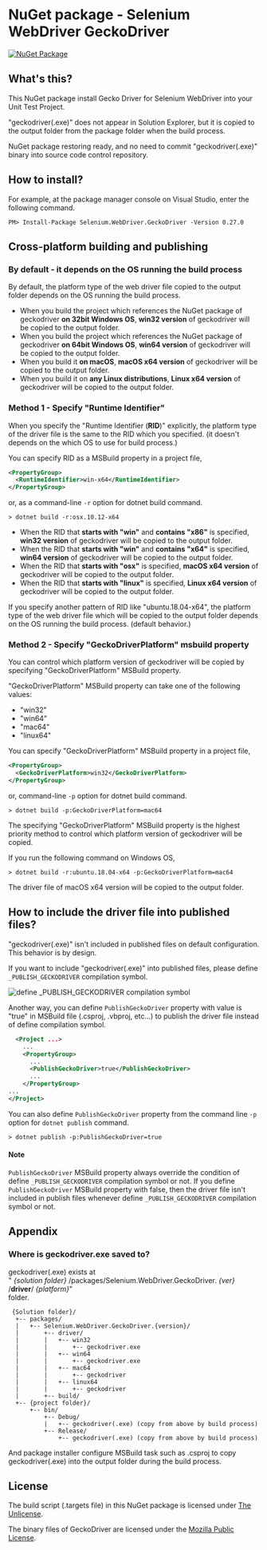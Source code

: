 # NuGet package - Selenium WebDriver GeckoDriver

[![NuGet Package](https://img.shields.io/nuget/v/Selenium.WebDriver.GeckoDriver.svg)](https://www.nuget.org/packages/Selenium.WebDriver.GeckoDriver/)

## What's this?

This NuGet package install Gecko Driver for Selenium WebDriver into your Unit Test Project.

"geckodriver(.exe)" does not appear in Solution Explorer, but it is copied to the output folder from the package folder when the build process.

NuGet package restoring ready, and no need to commit "geckodriver(.exe)" binary into source code control repository.

## How to install?

For example, at the package manager console on Visual Studio, enter the following command.

    PM> Install-Package Selenium.WebDriver.GeckoDriver -Version 0.27.0

## Cross-platform building and publishing

### By default - it depends on the OS running the build process

By default, the platform type of the web driver file copied to the output folder depends on the OS running the build process.

- When you build the project which references the NuGet package of geckodriver **on 32bit Windows OS**, **win32 version** of geckodriver will be copied to the output folder.
- When you build the project which references the NuGet package of geckodriver **on 64bit Windows OS**, **win64 version** of geckodriver will be copied to the output folder.
- When you build it **on macOS**, **macOS x64 version** of geckodriver will be copied to the output folder.
- When you build it on **any Linux distributions**, **Linux x64 version** of geckodriver will be copied to the output folder.

### Method 1 - Specify "Runtime Identifier"

When you specify the "Runtime Identifier (**RID**)" explicitly, the platform type of the driver file is the same to the RID which you specified. (it doesn't depends on the which OS to use for build process.)

You can specify RID as a MSBuild property in a project file,

```xml
<PropertyGroup>
  <RuntimeIdentifier>win-x64</RuntimeIdentifier>
</PropertyGroup>
```

or, as a command-line `-r` option for dotnet build command.

```shell
> dotnet build -r:osx.10.12-x64
```

- When the RID that **starts with "win"** and **contains "x86"** is specified, **win32 version** of geckodriver will be copied to the output folder.
- When the RID that **starts with "win"** and **contains "x64"** is specified, **win64 version** of geckodriver will be copied to the output folder.
- When the RID that **starts with "osx"** is specified, **macOS x64 version** of geckodriver will be copied to the output folder.
- When the RID that **starts with "linux"** is specified, **Linux x64 version** of geckodriver will be copied to the output folder.

If you specify another pattern of RID like "ubuntu.18.04-x64", the platform type of the web driver file which will be copied to the output folder depends on the OS running the build process. (default behavior.)

### Method 2 - Specify "GeckoDriverPlatform" msbuild property

You can control which platform version of geckodriver will be copied by specifying "GeckoDriverPlatform" MSBuild property.

"GeckoDriverPlatform" MSBuild property can take one of the following values:

- "win32"
- "win64"
- "mac64"
- "linux64"

You can specify "GeckoDriverPlatform" MSBuild property in a project file,

```xml
<PropertyGroup>
  <GeckoDriverPlatform>win32</GeckoDriverPlatform>
</PropertyGroup>
```

or, command-line `-p` option for dotnet build command.

```shell
> dotnet build -p:GeckoDriverPlatform=mac64
```

The specifying "GeckoDriverPlatform" MSBuild property is the highest priority method to control which platform version of geckodriver will be copied.

If you run the following command on Windows OS,

```shell
> dotnet build -r:ubuntu.18.04-x64 -p:GeckoDriverPlatform=mac64
```

The driver file of macOS x64 version will be copied to the output folder.

## How to include the driver file into published files?

"geckodriver(.exe)" isn't included in published files on default configuration. This behavior is by design.

If you want to include "geckodriver(.exe)" into published files, please define `_PUBLISH_GECKODRIVER` compilation symbol.

![define _PUBLISH_GECKODRIVER compilation symbol](https://raw.githubusercontent.com/jsakamoto/nupkg-selenium-webdriver-geckodriver/master/.asset/define_PUBLISH_GECKODRIVER_compilation_symbol.png)

Another way, you can define `PublishGeckoDriver` property with value is "true" in MSBuild file (.csproj, .vbproj, etc...) to publish the driver file instead of define compilation symbol.

```xml
  <Project ...>
    ...
    <PropertyGroup>
      ...
      <PublishGeckoDriver>true</PublishGeckoDriver>
      ...
    </PropertyGroup>
...
</Project>
```

You can also define `PublishGeckoDriver` property from the command line `-p` option for `dotnet publish` command.

```shell
> dotnet publish -p:PublishGeckoDriver=true
```
#### Note

`PublishGeckoDriver` MSBuild property always override the condition of define `_PUBLISH_GECKODRIVER` compilation symbol or not. If you define `PublishGeckoDriver` MSBuild property with false, then the driver file isn't included in publish files whenever define `_PUBLISH_GECKODRIVER` compilation symbol or not.

## Appendix

### Where is geckodriver.exe saved to?

geckodriver(.exe) exists at  
" _{solution folder}_ /packages/Selenium.WebDriver.GeckoDriver. _{ver}_ /**driver**/ _{platform}_"  
folder.

     {Solution folder}/
      +-- packages/
      |   +-- Selenium.WebDriver.GeckoDriver.{version}/
      |       +-- driver/
      |       |   +-- win32
      |       |       +-- geckodriver.exe
      |       |   +-- win64
      |       |       +-- geckodriver.exe
      |       |   +-- mac64
      |       |       +-- geckodriver
      |       |   +-- linux64
      |       |       +-- geckodriver
      |       +-- build/
      +-- {project folder}/
          +-- bin/
              +-- Debug/
              |   +-- geckodriver(.exe) (copy from above by build process)
              +-- Release/
                  +-- geckodriver(.exe) (copy from above by build process)

 And package installer configure MSBuild task such as .csproj to
 copy geckodriver(.exe) into the output folder during the build process.

## License

The build script (.targets file) in this NuGet package is licensed under [The Unlicense](https://github.com/jsakamoto/nupkg-selenium-webdriver-geckodriver/blob/master/LICENSE).

The binary files of GeckoDriver are licensed under the [Mozilla Public License](https://www.mozilla.org/en-US/MPL/2.0/).
